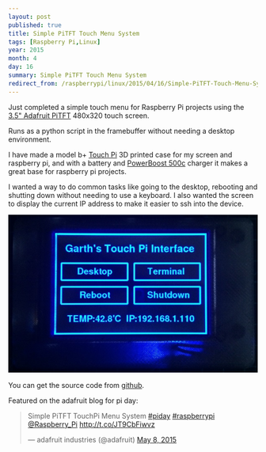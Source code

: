 ```yaml
---
layout: post
published: true
title: Simple PiTFT Touch Menu System
tags: [Raspberry Pi,Linux]
year: 2015
month: 4
day: 16
summary: Simple PiTFT Touch Menu System
redirect_from: /raspberrypi/linux/2015/04/16/Simple-PiTFT-Touch-Menu-System/
---
```


Just completed a simple touch menu for Raspberry Pi projects using the [3.5" Adafruit PiTFT](http://www.adafruit.com/products/2097) 480x320 touch screen.

Runs as a python script in the framebuffer without needing a desktop environment.

I have made a model b+ [Touch Pi](https://learn.adafruit.com/touch-pi-portable-raspberry-pi) 3D printed case for my screen and raspberry pi, and with a battery and [PowerBoost 500c](https://www.adafruit.com/product/1944) charger it makes a great base for raspberry pi projects.

I wanted a way to do common tasks like going to the desktop, rebooting and shutting down without needing to use a keyboard.  I also wanted the screen to display the current IP address to make it easier to ssh into the device.

<img src="/assets/img/touchpi/menu_touchpi_2.jpg" alt="Touch Pi Menu" class="img-fluid" />

You can get the source code from [github](https://github.com/garthvh/pitftmenu).

Featured on the adafruit blog for pi day:
<div class="row">
	<div class="col-sm-8 col-sm-offset-2">
		<blockquote class="twitter-tweet" lang="en">
			<p lang="ht" dir="ltr">Simple PiTFT TouchPi Menu System <a href="https://twitter.com/hashtag/piday?src=hash">#piday</a> <a href="https://twitter.com/hashtag/raspberrypi?src=hash">#raspberrypi</a> <a href="https://twitter.com/Raspberry_Pi">@Raspberry_Pi</a> <a href="http://t.co/JT9CbFiwvz">http://t.co/JT9CbFiwvz</a></p>&mdash; adafruit industries (@adafruit) <a href="https://twitter.com/adafruit/status/596675973615071232">May 8, 2015</a></blockquote>
		<script async src="//platform.twitter.com/widgets.js" charset="utf-8"></script>
	</div>
</div>
